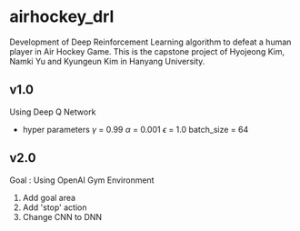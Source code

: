 # airhockey_drl
Development of Deep Reinforcement Learning algorithm to defeat a human player in Air Hockey Game.
This is the capstone project of Hyojeong Kim, Namki Yu and Kyungeun Kim in Hanyang University.

## v1.0
Using Deep Q Network
* hyper parameters
$\gamma$ = 0.99
$\alpha$ = 0.001
$\epsilon$ = 1.0
batch_size = 64



## v2.0
Goal : Using OpenAI Gym Environment
1. Add goal area
2. Add 'stop' action
3. Change CNN to DNN
